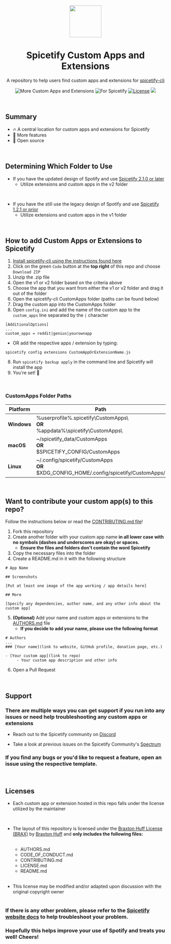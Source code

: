 <p align="center"><a href="https://github.com/3raxton/spicetify-custom-apps/"
target="_blank"><br><img width="100" src="https://emojipedia-us.s3.dualstack.us-west-1.amazonaws.com/thumbs/240/apple/271/fire_1f525.png"></a></p>
<h1 align="center">Spicetify Custom Apps and Extensions</h1>
<p align="center">A repository to help users find custom apps and extensions for  <a href="https://github.com/khanhas/spicetify-cli" target="_blank"> spicetify-cli</a></p>
<p align="center">
</a>
<a><img src="https://img.shields.io/badge/more-Custom%20Apps%20&amp;%20Extensions-orange.svg" alt="More Custom Apps and Extensions"></a>
<a><img src="https://img.shields.io/badge/for-spicetify-E71A0E.svg" alt="For Spicetify"></a>
<a href="https://3raxton.github.io/license"><img src="https://img.shields.io/badge/License-MIT-blue.svg" alt="License"></a>
<a href="https://hits.seeyoufarm.com"><img src="https://hits.seeyoufarm.com/api/count/incr/badge.svg?url=https%3A%2F%2Fgithub.com%2F3raxton%2Fspicetify-customapps%2F&count_bg=%23E71A0E&title_bg=%23000000&icon=spotify.svg&icon_color=%23E71A0E&title=hits&edge_flat=false"/></a></p>

<br>

## Summary
- 🔥 A central location for custom apps and extensions for Spicetify
- 👀 More features
- 🎉 Open source

<br>

## Determining Which Folder to Use

- If you have the updated design of Spotify and use [Spicetify 2.1.0 or later](https://github.com/spicetify/spicetify-cli/releases/tag/v2.1.0) 
     - Utilize extensions and custom apps in the v2 folder

<br>

- If you have the still use the legacy design of Spotify and use [Spicetify 1.2.1 or prior](https://github.com/spicetify/spicetify-cli/releases/tag/v1.2.1)
     - Utilize extensions and custom apps in the v1 folder

<br>

## How to add Custom Apps or Extensions to Spicetify

1. [Install spicetify-cli using the instructions found here](https://spicetify.app/docs/getting-started)
2. Click on the green `Code` button at the <b>top right</b> of this repo  and choose ```Download ZIP```
3. Unzip the .zip file 
4. Open the v1 or v2 folder based on the criteria above
4. Choose the app that you want from either the v1 or v2 folder and drag it out of the folder
5. Open the spicetify-cli CustomApps folder (paths can be found below)
6. Drag the custom app into the CustomApps folder
7. Open ```config.ini``` and add the name of the custom app to the ```custom_apps``` line separated by the ```|``` character
```
[AdditionalOptions]
...
custom_apps = reddit|genius|yourownapp
```
- OR add the respective apps / extension by typing:
```
spicetify config extensions CustomAppOrExtensionName.js
```
8. Run ```spicetify backup apply``` in the command line and Spicetify will install the app
9. You're set! 🎉

<br>

### CustomApps Folder Paths

| **Platform**|**Path**                                                                                    |
| ------------|--------------------------------------------------------------------------------------------|
| **Windows** |%userprofile%\.spicetify\CustomApps\ <br> **OR** <br> %appdata%\spicetify\CustomApps\       |
| **macOS**   |~/spicetify_data/CustomApps <br> **OR**<br>$SPICETIFY_CONFIG/CustomApps                     |
| **Linux**   |~/.config/spicetify/CustomApps <br> **OR**<br>$XDG_CONFIG_HOME/.config/spicetify/CustomApps/|

[comment]: <> (uhh for some reason the backslash before the .spicetify in the windows section and after the % doesn't show up, problably some markdown thing that idk how to fix)

<br>

## Want to contribute your custom app(s) to this repo? 
Follow the instructions below or read the <a href="https://github.com/3raxton/spicetify-custom-apps/blob/main/CONTRIBUTING.md"  target="_blank">CONTRIBUTING.md file</a>!

1. Fork this repository
2. Create another folder with your custom app name **in all lower case with no symbols (dashes and underscores are okay) or spaces.**
     - **Ensure the files and folders don't contain the word Spicetify**
3. Copy the necessary files into the folder
4. Create a README.md in it with the following structure
```
# App Name

## Screenshots

[Put at least one image of the app working / app details here]

## More

[Specify any dependencies, author name, and any other info about the custom app]
```
5. **(Optional)** Add your name and custom apps or extensions to the <a href="https://github.com/3raxton/spicetify-custom-apps/blob/main/AUTHORS.md"  target="_blank">AUTHORS.md</a> file 
     - **If you decide to add your name, please use the following format**
```
# Authors
...
### [Your name](link to website, GitHub profile, donation page, etc.)

- [Your custom app](link to repo)
     - Your custom app description and other info
```
6. Open a Pull Request

<br>

## Support

### There are multiple ways you can get support if you run into any issues or need help troubleshooting any custom apps or extensions

* Reach out to the Spicetify community on [Discord](https://discord.gg/VnevqPp2Rr)
<!-- * Create a [discussion](https://github.com/khanhas/spicetify-cli/discussions) in the spicetify-cli repository  -->
* Take a look at previous issues on the Spicetify Community's [Spectrum](https://spectrum.chat/spicetify)

### If you find any bugs or you'd like to request a feature, open an issue using the respective template.
<br>

## Licenses

- Each custom app or extension hosted in this repo falls under the license utilized by the maintainer
<br>

- The layout of this repository is licensed under the [Braxton Huff License (BRAX)](https://3raxton.github.io/license/BRAX) by [Braxton Huff](https://github.com/3raxton) and <b>only includes the following files:</b><br><br>

     * AUTHORS.md
     * CODE_OF_CONDUCT.md
     * CONTRIBUTING.md
     * LICENSE.md
     * README.md

     <br>
     
* This license may be modified and/or adapted upon discussion with the original copyright owner
<br><br>


### **If there is any other problem, please refer to the <a href="https://spicetify.app/docs/getting-started"  target="_blank">Spicetify website docs</a> to help troubleshoot your problem.**

### **Hopefully this helps improve your use of Spotify and treats you well! Cheers!**
